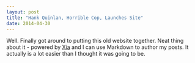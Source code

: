 ```yaml
---
layout: post
title: "Hank Quinlan, Horrible Cop, Launches Site"
date: 2014-04-30
---
```


Well. Finally got around to putting this old website together. Neat thing about it - powered by [Xia](http://zhaoxiahust.github.io/) 
and I can use Markdown to author my posts. It actually is a lot easier than I thought it was going to be.
